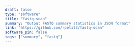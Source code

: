 ```yaml
---
draft: false
type: "software"
title: "fastq-scan"
summary: "Output FASTQ summary statistics in JSON format"
link: "https://github.com/rpetit3/fastq-scan"
software_pin: false
tags: ["summary", "fastq"]
---
```

